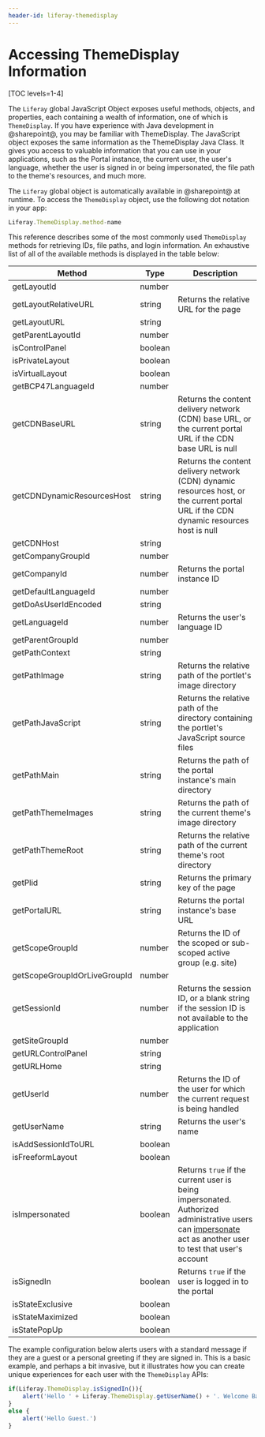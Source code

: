 ```yaml
---
header-id: liferay-themedisplay
---
```


# Accessing ThemeDisplay Information

[TOC levels=1-4]

The `Liferay` global JavaScript Object exposes useful methods, objects, and 
properties, each containing a wealth of information, one of which is 
`ThemeDisplay`. If you have experience with Java development in @sharepoint@, you 
may be familiar with ThemeDisplay. The JavaScript object exposes the same 
information as the ThemeDisplay Java Class. It gives you access to valuable 
information that you can use in your applications, such as the Portal instance, 
the current user, the user's language, whether the user is signed in or being 
impersonated, the file path to the theme's resources, and much more. 

The `Liferay` global object is automatically available in @sharepoint@ at runtime. 
To access the `ThemeDisplay` object, use the following dot notation in your app:

```javascript
Liferay.ThemeDisplay.method-name
```

This reference describes some of the most commonly used `ThemeDisplay` methods 
for retrieving IDs, file paths, and login information. An exhaustive list of all 
of the available methods is displayed in the table below:

| Method | Type | Description |
| --- | --- | --- |
| getLayoutId | number | |
| getLayoutRelativeURL | string | Returns the relative URL for the page |
| getLayoutURL | string | |
| getParentLayoutId | number | |
| isControlPanel | boolean | |
| isPrivateLayout | boolean | |
| isVirtualLayout | boolean | |
| getBCP47LanguageId | number | |
| getCDNBaseURL | string | Returns the content delivery network (CDN) base URL, or the current portal URL if the CDN base URL is null |
| getCDNDynamicResourcesHost | string | Returns the content delivery network (CDN) dynamic resources host, or the current portal URL if the CDN dynamic resources host is null |
| getCDNHost | string |  |
| getCompanyGroupId | number | |
| getCompanyId | number | Returns the portal instance ID |
| getDefaultLanguageId | number | |
| getDoAsUserIdEncoded | string | |
| getLanguageId | number | Returns the user's language ID |
| getParentGroupId | number | |
| getPathContext | string | |
| getPathImage | string | Returns the relative path of the portlet's image directory |
| getPathJavaScript | string | Returns the relative path of the directory containing the portlet's JavaScript source files |
| getPathMain | string | Returns the path of the portal instance's main directory |
| getPathThemeImages | string | Returns the path of the current theme's image directory |
| getPathThemeRoot | string | Returns the relative path of the current theme's root directory |
| getPlid | string | Returns the primary key of the page |
| getPortalURL | string | Returns the portal instance's base URL |
| getScopeGroupId | number | Returns the ID of the scoped or sub-scoped active group (e.g. site) |
| getScopeGroupIdOrLiveGroupId | number | |
| getSessionId | number | Returns the session ID, or a blank string if the session ID is not available to the application |
| getSiteGroupId | number | |
| getURLControlPanel | string | |
| getURLHome | string | |
| getUserId | number | Returns the ID of the user for which the current request is being handled |
| getUserName | string | Returns the user's name |
| isAddSessionIdToURL | boolean | |
| isFreeformLayout | boolean | |
| isImpersonated | boolean | Returns `true` if the current user is being impersonated. Authorized administrative users can [impersonate](/docs/7-2/user/-/knowledge_base/u/adding-editing-and-deleting-users#editing-users) act as another user to test that user's account |
| isSignedIn | boolean | Returns `true` if the user is logged in to the portal |
| isStateExclusive | boolean | |
| isStateMaximized | boolean | |
| isStatePopUp | boolean | |

The example configuration below alerts users with a standard message if they are 
a guest or a personal greeting if they are signed in. This is a basic example, 
and perhaps a bit invasive, but it illustrates how you can create unique 
experiences for each user with the `ThemeDisplay` APIs:

```javascript
if(Liferay.ThemeDisplay.isSignedIn()){
    alert('Hello ' + Liferay.ThemeDisplay.getUserName() + '. Welcome Back.')
}
else {
    alert('Hello Guest.')
}
```
